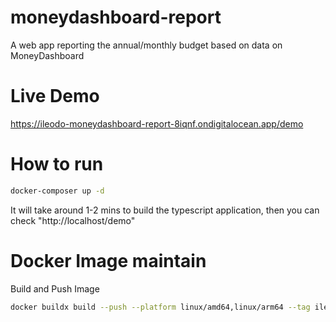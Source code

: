 # moneydashboard-report
A web app reporting the annual/monthly budget based on data on MoneyDashboard

# Live Demo
https://ileodo-moneydashboard-report-8iqnf.ondigitalocean.app/demo

# How to run

```sh
docker-composer up -d
```

It will take around 1-2 mins to build the typescript application, then you can check "http://localhost/demo"


# Docker Image maintain

Build and Push Image
```sh
docker buildx build --push --platform linux/amd64,linux/arm64 --tag ileodo/moneydashboard-report:latest .
```

